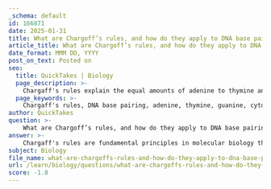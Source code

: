 ```yaml
---
_schema: default
id: 166871
date: 2025-01-31
title: What are Chargoff’s rules, and how do they apply to DNA base pairing?
article_title: What are Chargoff’s rules, and how do they apply to DNA base pairing?
date_format: MMM DD, YYYY
post_on_text: Posted on
seo:
  title: QuickTakes | Biology
  page_description: >-
    Chargaff's rules explain the equal amounts of adenine to thymine and guanine to cytosine in DNA, crucial for understanding DNA base pairing and its role in the stability of the double helix.
  page_keywords: >-
    Chargaff's rules, DNA base pairing, adenine, thymine, guanine, cytosine, hydrogen bonding, complementary base pairing, DNA structure, molecular biology, DNA sequencing
author: QuickTakes
question: >-
    What are Chargoff’s rules, and how do they apply to DNA base pairing?
answer: >-
    Chargaff's rules are fundamental principles in molecular biology that describe the base composition of DNA. Specifically, these rules state that in any given DNA molecule, the amount of adenine (A) is equal to the amount of thymine (T), and the amount of guanine (G) is equal to the amount of cytosine (C). This can be summarized as:\n\n- %A = %T\n- %G = %C\n\nThese relationships arise from the specific hydrogen bonding that occurs during complementary base pairing, where adenine pairs with thymine (or uracil in RNA) and guanine pairs with cytosine. This pairing is crucial for the stability and integrity of the DNA double helix structure.\n\nChargaff's rules are particularly useful for predicting the sequence of a complementary DNA strand. For example, if you know the percentage of adenine in a DNA sample, you can infer the percentage of thymine, and similarly for guanine and cytosine. This is important in various applications, including DNA sequencing and understanding genetic information.\n\nIn summary, Chargaff's rules highlight the complementary nature of DNA base pairing and provide a quantitative framework for understanding the relationships between the different nitrogenous bases in DNA.
subject: Biology
file_name: what-are-chargoffs-rules-and-how-do-they-apply-to-dna-base-pairing.md
url: /learn/biology/questions/what-are-chargoffs-rules-and-how-do-they-apply-to-dna-base-pairing
score: -1.0
---
```


&nbsp;